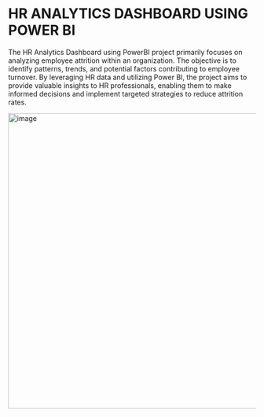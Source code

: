 # HR ANALYTICS DASHBOARD USING POWER BI

The HR Analytics Dashboard using PowerBI project primarily focuses on analyzing employee attrition within an organization. The objective is to identify patterns, trends, and potential factors contributing to employee turnover. By leveraging HR data and utilizing Power BI, the project aims to provide valuable insights to HR professionals, enabling them to make informed decisions and implement targeted strategies to reduce attrition rates.


<img width="602" alt="image" src="https://github.com/7shivam10/Attrition_powerbi_dashboard/assets/109152864/6ba6b45c-2e58-4669-98f0-22c798d4494b">

